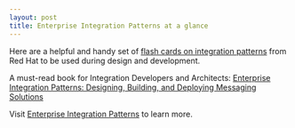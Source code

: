 ```yaml
---
layout: post
title: Enterprise Integration Patterns at a glance
---
```


Here are a helpful and handy set of [flash cards on integration patterns](https://www.redhat.com/en/files/resources/en-rhjb-fuse-eip-flashcards-10611447.pdf) from Red Hat to be used during design and development.

A must-read book for Integration Developers and Architects: [Enterprise Integration Patterns: Designing, Building, and Deploying Messaging Solutions](http://www.amazon.com/o/asin/0321200683/ref=nosim/enterpriseint-20)

Visit [Enterprise Integration Patterns](http://www.enterpriseintegrationpatterns.com/patterns/messaging/) to learn more.